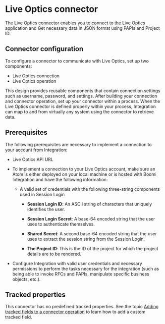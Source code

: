# Live Optics connector

<head>
  <meta name="guidename" content="Integration"/>
  <meta name="context" content="GUID-e7e24c79-808d-44c5-a02b-adfc8a8bdb0f"/>
</head>


The Live Optics connector enables you to connect to the Live Optics application and Get necessary data in JSON format using PAPIs and Project ID.

## Connector configuration

To configure a connector to communicate with Live Optics, set up two components:

-   Live Optics connection
-   Live Optics operation

This design provides reusable components that contain connection settings such as username, password, and settings. After building your connection and connector operation, set up your connector within a process. When the Live Optics connector is defined properly within your process, Integration can map to and from virtually any system using the connector to retrieve data.

## Prerequisites

The following prerequisites are necessary to implement a connection to your account from Integration:

-   Live Optics API URL

-   To implement a connection to your Live Optics account, make sure an Atom is either deployed on your local machine or is hosted with Boomi Integration and have the following information:

    -   A valid set of credentials with the following three-string components used in Session Login

        -   **Session Login ID**: An ASCII string of characters that uniquely identifies the user.

        -   **Session Login Secret**: A base-64 encoded string that the user uses to authenticate themselves.

        -   **Shared Secret**: A second base-64 encoded string that the user uses to extract the session string from the Session Login.

        -   **The Project ID**: This is the ID of the project for which the project details are to be rendered.

-   Configure Integration with valid user credentials and necessary permissions to perform the tasks necessary for the integration \(such as being able to invoke RFCs and PAPIs, manipulate specific business objects, etc.\).

## Tracked properties

This connector has no predefined tracked properties. See the topic [Adding tracked fields to a connector operation](../Process%20building/t-atm-Adding_tracked_fields_to_a_connector_operation_f71821dd-95ee-4ebd-bfc9-3333262f56f6.md) to learn how to add a custom tracked field.